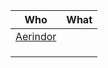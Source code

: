 
| Who          | What |
| ------------ | ---- |
| [Aerindor](../../people/Aerindor.md) |      |
|              |      |
|              |      |
|              |      |